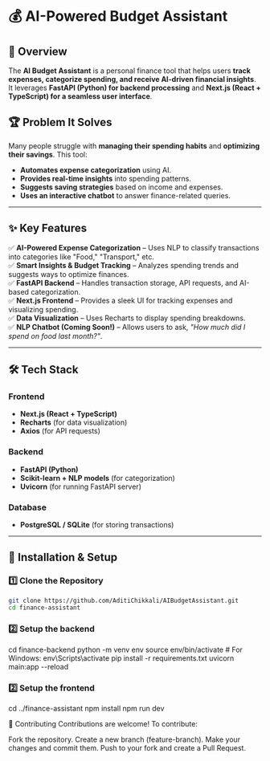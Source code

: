 # 💰 AI-Powered Budget Assistant

## 🚀 Overview

The **AI Budget Assistant** is a personal finance tool that helps users **track expenses, categorize spending, and receive AI-driven financial insights**. It leverages **FastAPI (Python) for backend processing** and **Next.js (React + TypeScript) for a seamless user interface**.

## 🏆 Problem It Solves

Many people struggle with **managing their spending habits** and **optimizing their savings**. This tool:

- **Automates expense categorization** using AI.
- **Provides real-time insights** into spending patterns.
- **Suggests saving strategies** based on income and expenses.
- **Uses an interactive chatbot** to answer finance-related queries.

---

## ✨ Key Features

✅ **AI-Powered Expense Categorization** – Uses NLP to classify transactions into categories like "Food," "Transport," etc.  
✅ **Smart Insights & Budget Tracking** – Analyzes spending trends and suggests ways to optimize finances.  
✅ **FastAPI Backend** – Handles transaction storage, API requests, and AI-based categorization.  
✅ **Next.js Frontend** – Provides a sleek UI for tracking expenses and visualizing spending.  
✅ **Data Visualization** – Uses Recharts to display spending breakdowns.  
✅ **NLP Chatbot (Coming Soon!)** – Allows users to ask, _"How much did I spend on food last month?"_.

---

## 🛠️ Tech Stack

### **Frontend**

- **Next.js (React + TypeScript)**
- **Recharts** (for data visualization)
- **Axios** (for API requests)

### **Backend**

- **FastAPI (Python)**
- **Scikit-learn + NLP models** (for categorization)
- **Uvicorn** (for running FastAPI server)

### **Database**

- **PostgreSQL / SQLite** (for storing transactions)

---

## 🔧 Installation & Setup

### **1️⃣ Clone the Repository**

```sh
git clone https://github.com/AditiChikkali/AIBudgetAssistant.git
cd finance-assistant
```
### **2️⃣ Setup the backend**
cd finance-backend
python -m venv env
source env/bin/activate  # For Windows: env\Scripts\activate
pip install -r requirements.txt
uvicorn main:app --reload

### **2️⃣ Setup the frontend**
cd ../finance-assistant
npm install
npm run dev

🤝 Contributing
Contributions are welcome! To contribute:

Fork the repository.
Create a new branch (feature-branch).
Make your changes and commit them.
Push to your fork and create a Pull Request.

